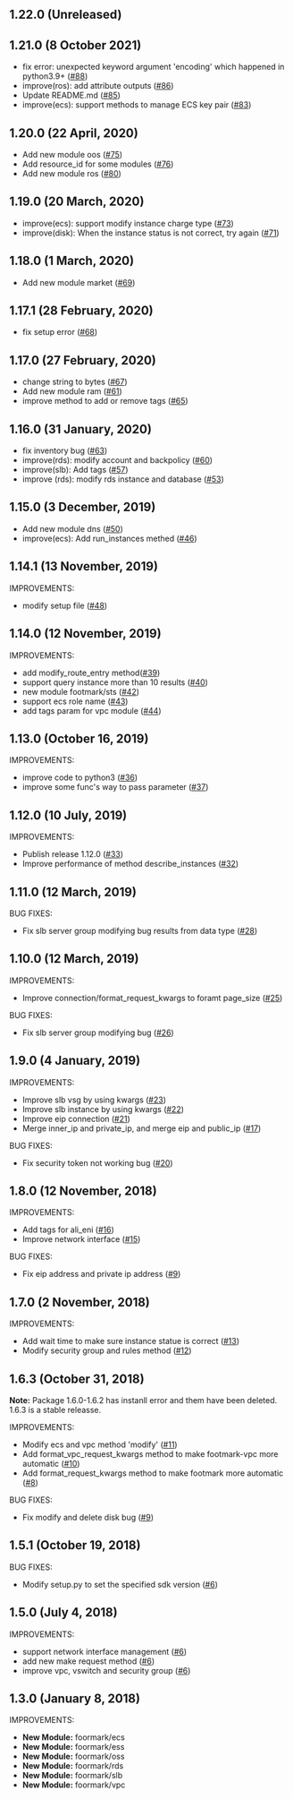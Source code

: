 ## 1.22.0 (Unreleased)
## 1.21.0 (8 October 2021)

- fix error: unexpected keyword argument 'encoding' which happened in python3.9+ ([#88](https://github.com/alibaba/footmark/pull/88))
- improve(ros): add attribute outputs ([#86](https://github.com/alibaba/footmark/pull/86))
- Update README.md ([#85](https://github.com/alibaba/footmark/pull/85))
- improve(ecs): support methods to manage ECS key pair ([#83](https://github.com/alibaba/footmark/pull/83))

## 1.20.0 (22 April, 2020)
- Add new module oos ([#75](https://github.com/alibaba/footmark/pull/75))
- Add resource_id for some modules ([#76](https://github.com/alibaba/footmark/pull/76))
- Add new module ros ([#80](https://github.com/alibaba/footmark/pull/80))

## 1.19.0 (20 March, 2020)
- improve(ecs): support modify instance charge type  ([#73](https://github.com/alibaba/footmark/pull/73))
- improve(disk): When the instance status is not correct, try again ([#71](https://github.com/alibaba/footmark/pull/71))

## 1.18.0 (1 March, 2020)
- Add new module market ([#69](https://github.com/alibaba/footmark/pull/69))

## 1.17.1 (28 February, 2020)
- fix setup error ([#68](https://github.com/alibaba/footmark/pull/68))

## 1.17.0 (27 February, 2020)
- change string to bytes ([#67](https://github.com/alibaba/footmark/pull/67))
- Add new module ram ([#61](https://github.com/alibaba/footmark/pull/61))
- improve method to add or remove tags ([#65](https://github.com/alibaba/footmark/pull/65))

## 1.16.0 (31 January, 2020)

- fix inventory bug ([#63](https://github.com/alibaba/footmark/pull/63))
- improve(rds): modify account and backpolicy ([#60](https://github.com/alibaba/footmark/pull/60))
- improve(slb): Add tags ([#57](https://github.com/alibaba/footmark/pull/57))
- improve (rds): modify rds instance and database ([#53](https://github.com/alibaba/footmark/pull/53))

## 1.15.0 (3 December, 2019)

- Add new module dns ([#50](https://github.com/alibaba/footmark/pull/50))
- improve(ecs): Add run_instances methed ([#46](https://github.com/alibaba/footmark/pull/46))

## 1.14.1 (13 November, 2019)

IMPROVEMENTS:
- modify setup file ([#48](https://github.com/alibaba/footmark/pull/48))

## 1.14.0 (12 November, 2019)
IMPROVEMENTS:

- add modify_route_entry method([#39](https://github.com/alibaba/footmark/pull/39))
- support query instance more than 10 results ([#40](https://github.com/alibaba/footmark/pull/40))
- new module footmark/sts ([#42](https://github.com/alibaba/ansible-provider/pull/42))
- support ecs role name ([#43](https://github.com/alibaba/ansible-provider/pull/43))
- add tags param for vpc module ([#44](https://github.com/alibaba/ansible-provider/pull/44))

## 1.13.0 (October 16, 2019)
IMPROVEMENTS:

- improve code to python3 ([#36](https://github.com/alibaba/footmark/pull/36))
- improve some func's way to pass parameter ([#37](https://github.com/alibaba/footmark/pull/37))

## 1.12.0 (10 July, 2019)

IMPROVEMENTS:

- Publish release 1.12.0 ([#33](https://github.com/alibaba/footmark/pull/33))
- Improve performance of method describe_instances ([#32](https://github.com/alibaba/footmark/pull/32))

## 1.11.0 (12 March, 2019)

BUG FIXES:

- Fix slb server group modifying bug results from data type ([#28](https://github.com/alibaba/footmark/pull/28))

## 1.10.0 (12 March, 2019)

IMPROVEMENTS:

- Improve connection/format_request_kwargs to foramt page_size ([#25](https://github.com/alibaba/footmark/pull/25))

BUG FIXES:

- Fix slb server group modifying bug ([#26](https://github.com/alibaba/footmark/pull/26))

## 1.9.0 (4 January, 2019)

IMPROVEMENTS:

- Improve slb vsg by using kwargs ([#23](https://github.com/alibaba/footmark/pull/23))
- Improve slb instance by using kwargs ([#22](https://github.com/alibaba/footmark/pull/22))
- Improve eip connection ([#21](https://github.com/alibaba/footmark/pull/21))
- Merge inner_ip and private_ip, and merge eip and public_ip ([#17](https://github.com/alibaba/footmark/pull/17))

BUG FIXES:

- Fix security token not working bug ([#20](https://github.com/alibaba/footmark/pull/20))

## 1.8.0 (12 November, 2018)

IMPROVEMENTS:

- Add tags for ali_eni ([#16](https://github.com/alibaba/footmark/pull/16))
- Improve network interface ([#15](https://github.com/alibaba/footmark/pull/15))

BUG FIXES:

- Fix eip address and private ip address ([#9](https://github.com/alibaba/footmark/pull/17))

## 1.7.0 (2 November, 2018)

IMPROVEMENTS:

- Add wait time to make sure instance statue is correct ([#13](https://github.com/alibaba/footmark/pull/13))
- Modify security group and rules method ([#12](https://github.com/alibaba/footmark/pull/12))

## 1.6.3 (October 31, 2018)

**Note:** Package 1.6.0-1.6.2 has instanll error and them have been deleted. 1.6.3 is a stable releasse.

IMPROVEMENTS:

- Modify ecs and vpc method 'modify' ([#11](https://github.com/alibaba/footmark/pull/11))
- Add format_vpc_request_kwargs method to make footmark-vpc more automatic ([#10](https://github.com/alibaba/footmark/pull/10))
- Add format_request_kwargs method to make footmark more automatic ([#8](https://github.com/alibaba/footmark/pull/8))

BUG FIXES:

- Fix modify and delete disk bug ([#9](https://github.com/alibaba/footmark/pull/9))

## 1.5.1 (October 19, 2018)

BUG FIXES:

  * Modify setup.py to set the specified sdk version ([#6](https://github.com/alibaba/footmark/pull/6))

## 1.5.0 (July 4, 2018)

IMPROVEMENTS:

  * support network interface management ([#6](https://github.com/alibaba/footmark/pull/6))
  * add new make request method ([#6](https://github.com/alibaba/footmark/pull/6))
  * improve vpc, vswitch and security group ([#6](https://github.com/alibaba/footmark/pull/6))

## 1.3.0 (January 8, 2018)

IMPROVEMENTS:

  * **New Module:** foormark/ecs
  * **New Module:** foormark/ess
  * **New Module:** foormark/oss
  * **New Module:** foormark/rds
  * **New Module:** foormark/slb
  * **New Module:** foormark/vpc
